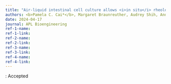 ```yaml
---
title: "Air-liquid intestinal cell culture allows <i>in situ</i> rheological characterization of intestinal mucus"
authors: <b>Pamela C. Cai*</b>, Margaret Braunreuther, Audrey Shih, Andrew J. Spakowitz, Sarah C. Heilshorn, Gerald G. Fuller 
date: 2024-04-17
journal: APL Bioengineering
ref-1-name: 
ref-1-link: 
ref-2-name: 
ref-2-link: 
ref-3-name:
ref-3-link:
ref-4-name:
ref-4-link:
---
```


: Accepted